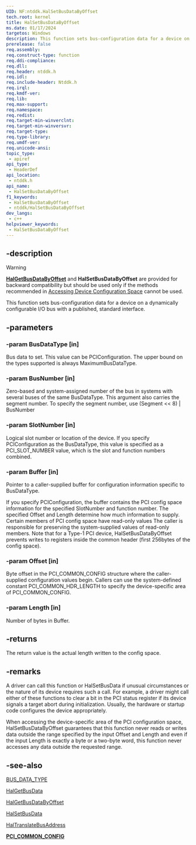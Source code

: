 ```yaml
---
UID: NF:ntddk.HalSetBusDataByOffset
tech.root: kernel
title: HalSetBusDataByOffset
ms.date: 01/17/2024
targetos: Windows
description: This function sets bus-configuration data for a device on a dynamically configurable I/O bus with a published, standard interface.
prerelease: false
req.assembly: 
req.construct-type: function
req.ddi-compliance: 
req.dll: 
req.header: ntddk.h
req.idl: 
req.include-header: Ntddk.h
req.irql: 
req.kmdf-ver: 
req.lib: 
req.max-support: 
req.namespace: 
req.redist: 
req.target-min-winverclnt: 
req.target-min-winversvr: 
req.target-type: 
req.type-library: 
req.umdf-ver: 
req.unicode-ansi: 
topic_type:
 - apiref
api_type:
 - HeaderDef
api_location:
 - ntddk.h
api_name:
 - HalSetBusDataByOffset
f1_keywords:
 - HalSetBusDataByOffset
 - ntddk/HalSetBusDataByOffset
dev_langs:
 - c++
helpviewer_keywords:
 - HalSetBusDataByOffset
---
```


## -description

>[!WARNING]
>[**HalGetBusDataByOffset**](/windows-hardware/drivers/ddi/ntddk/nf-ntddk-halgetbusdatabyoffset) and **HalSetBusDataByOffset** are provided for backward compatibility but should be used only if the methods recommended in [Accessing Device Configuration Space](/windows-hardware/drivers/kernel/accessing-device-configuration-space) cannot be used.

This function sets bus-configuration data for a device on a dynamically configurable I/O bus with a published, standard interface.

## -parameters

### -param BusDataType [in]

Bus data to set. This value can be PCIConfiguration. The upper bound on the types supported is always MaximumBusDataType.

### -param BusNumber [in]

Zero-based and system-assigned number of the bus in systems with several buses of the same BusDataType. This argument also carries the segment number. To specify the segment number, use (Segment << 8) | BusNumber

### -param SlotNumber [in]

Logical slot number or location of the device. If you specify PCIConfiguration as the BusDataType, this value is specified as a PCI_SLOT_NUMBER value, which is the slot and function numbers combined.

### -param Buffer [in]

Pointer to a caller-supplied buffer for configuration information specific to BusDataType.

If you specify PCIConfiguration, the buffer contains the PCI config space information for the specified SlotNumber and function number. The specified Offset and Length determine how much information to supply. Certain members of PCI config space have read-only values The caller is responsible for preserving the system-supplied values of read-only members. Note that for a Type-1 PCI device, HalSetBusDataByOffset prevents writes to registers inside the common header (first 256bytes of the config space).

### -param Offset [in]

Byte offset in the PCI_COMMON_CONFIG structure where the caller-supplied configuration values begin. Callers can use the system-defined constant PCI_COMMON_HDR_LENGTH to specify the device-specific area of PCI_COMMON_CONFIG.

### -param Length [in]

Number of bytes in Buffer.

## -returns

The return value is the actual length written to the config space.

## -remarks

A driver can call this function or HalSetBusData if unusual circumstances or the nature of its device requires such a call. For example, a driver might call either of these functions to clear a bit in the PCI status register if its device signals a target abort during initialization. Usually, the hardware or startup code configures the device appropriately.

When accessing the device-specific area of the PCI configuration space, HalSetBusDataByOffset guarantees that this function never reads or writes data outside the range specified by the input Offset and Length and even if the input Length is exactly a byte or a two-byte word, this function never accesses any data outside the requested range.

## -see-also

[BUS_DATA_TYPE](/windows-hardware/drivers/ddi/ntddk/ne-ntddk-_bus_data_type)

[HalGetBusData](/previous-versions/windows/embedded/ms899356(v=msdn.10))

[HalGetBusDataByOffset](./nf-ntddk-halgetbusdatabyoffset.md)

[HalSetBusData](/previous-versions/windows/embedded/ms899359(v=msdn.10))

[HalTranslateBusAddress](/previous-versions/windows/embedded/ms899361(v=msdn.10))

[**PCI_COMMON_CONFIG**](/windows-hardware/drivers/ddi/wdm/ns-wdm-_pci_common_config)

